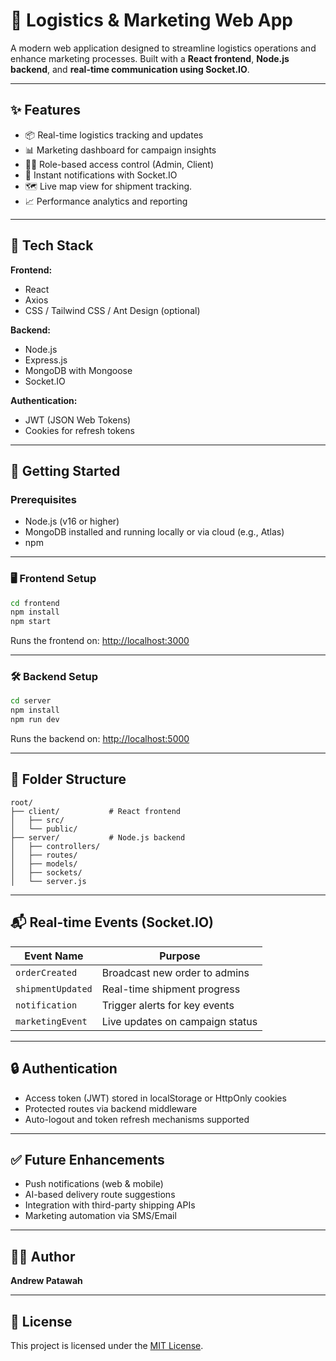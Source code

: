 # 🚛 Logistics & Marketing Web App

A modern web application designed to streamline logistics operations and enhance marketing processes. Built with a **React frontend**, **Node.js backend**, and **real-time communication using Socket.IO**.

---

## ✨ Features

- 📦 Real-time logistics tracking and updates
- 📊 Marketing dashboard for campaign insights
- 🧑‍💼 Role-based access control (Admin, Client)
- 💬 Instant notifications with Socket.IO
- 🗺️ Live map view for shipment tracking.
- 📈 Performance analytics and reporting

---

## 🔧 Tech Stack

**Frontend:**
- React
- Axios
- CSS / Tailwind CSS / Ant Design (optional)

**Backend:**
- Node.js
- Express.js
- MongoDB with Mongoose
- Socket.IO

**Authentication:**
- JWT (JSON Web Tokens)
- Cookies for refresh tokens


---

## 🚀 Getting Started

### Prerequisites

- Node.js (v16 or higher)
- MongoDB installed and running locally or via cloud (e.g., Atlas)
- npm 

---

### 🖥️ Frontend Setup

```bash
cd frontend
npm install
npm start
```

Runs the frontend on: [http://localhost:3000](http://localhost:3000)

---

### 🛠 Backend Setup

```bash
cd server
npm install
npm run dev
```

Runs the backend on: [http://localhost:5000](http://localhost:5000)

---

## 📁 Folder Structure

```
root/
├── client/           # React frontend
│   ├── src/
│   └── public/
├── server/           # Node.js backend
│   ├── controllers/
│   ├── routes/
│   ├── models/
│   ├── sockets/
│   └── server.js
```

---

## 📬 Real-time Events (Socket.IO)

| Event Name         | Purpose                         |
|--------------------|----------------------------------|
| `orderCreated`     | Broadcast new order to admins    |
| `shipmentUpdated`  | Real-time shipment progress      |
| `notification`     | Trigger alerts for key events    |
| `marketingEvent`   | Live updates on campaign status  |

---

## 🔒 Authentication

- Access token (JWT) stored in localStorage or HttpOnly cookies
- Protected routes via backend middleware
- Auto-logout and token refresh mechanisms supported

---

## ✅ Future Enhancements

- Push notifications (web & mobile)
- AI-based delivery route suggestions
- Integration with third-party shipping APIs
- Marketing automation via SMS/Email

---

## 🧑‍💻 Author

**Andrew Patawah**

---

## 📄 License

This project is licensed under the [MIT License](LICENSE).
